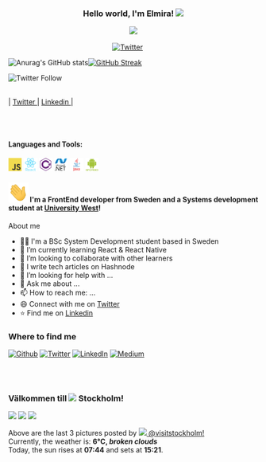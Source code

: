 <!-- NOT DONE YET --> 



<h3 align="center">
  Hello world, I'm Elmira!
  <img src="https://media.giphy.com/media/hvRJCLFzcasrR4ia7z/giphy.gif" width="28">
  
</h3>

<!-- Typing SVG  section -->
<p align="center">
  <a href="https://github.com/elmiracodes/readme-typing-svg"><img src="https://readme-typing-svg.herokuapp.com/?lines=Full-stack%20web%20and%20app%20developer;BsC%20Systems%20Development%20student;Always%20learning%20new%20things&font=Fira%20Code&center=true&width=440&height=45&color=7f3ace&vCenter=true&size=22"></a>
 
<!-- Social icons section -->
<p align="center">
  <a href="https://twitter.com/elmiracodes"><img width="32px" alt="Twitter" title="Twitter" src="https://i.imgur.com/H6wnjuj.png"/></a>
  &#8287;&#8287;&#8287;&#8287;&#8287;
</p>

<!-- Social badges section -->
<!-- Badges with custom icons - https://github.com/DenverCoder1/custom-icon-badges -->
<!-- YouTube stats - https://github.com/DenverCoder1/github-readme-youtube-stats -->
<!-- View counter - https://github.com/DenverCoder1/Simple-View-Counter -->
<!-- Star counter - https://github.com/idealclover/GitHub-Star-Counter -->
<p align="center">

![Anurag's GitHub stats](https://github-readme-stats.vercel.app/api?username=elmiracodes&show_icons=true&theme=midnight-purple)[![GitHub Streak](https://github-readme-streak-stats.herokuapp.com/?user=elmiracodes&theme=midnight-purple)](https://git.io/streak-stats)

![Twitter Follow](https://img.shields.io/twitter/follow/elmiracodes?label=%40elmiracodes&style=social) <br />
<br />


 | [Twitter ](https://twitter.com/elmiracodes)| [ Linkedin ](https://www.linkedin.com/in/elmirabirank/) |   
 
 <br />
<br />


  #### Languages and Tools:
   
<img src="https://github.com/devicons/devicon/blob/master/icons/javascript/javascript-original.svg" alt="JavaScript logo" width="27px" height="27px" /> <img src="https://github.com/devicons/devicon/blob/master/icons/react/react-original-wordmark.svg" alt="React" width="27px" height="27px" /> <img src="https://github.com/devicons/devicon/blob/master/icons/csharp/csharp-line.svg" alt="Csharp" width="27px" height="27px" /> <img src="https://github.com/devicons/devicon/blob/master/icons/dot-net/dot-net-original-wordmark.svg" alt="dotnet" width="27px" height="27px" /> <img src="https://github.com/devicons/devicon/blob/master/icons/java/java-original-wordmark.svg" alt="Java" width="27px" height="27px" /> <img src="https://github.com/devicons/devicon/blob/master/icons/android/android-plain-wordmark.svg" alt="Android" width="27px" height="27px" /> 

<!-- Intro -->
#### <img src="/Hi.gif" width="40" height="40"/>  I'm a FrontEnd developer from Sweden and a Systems development student at [University West](https://www.hv.se/en/)! 



About me 
- 👩‍💻 I'm a BSc System Development student based in Sweden
- 🌱 I’m currently learning React & React Native
- 👯 I’m looking to collaborate with other learners
- 📝 I write tech articles on Hashnode 
- 🤔 I’m looking for help with ...
- 💬 Ask me about ...
- 📫 How to reach me: ...
- 😄 Connect with me on [Twitter ](https://twitter.com/elmiracodes)
- ⭐ Find me on [ Linkedin ](https://www.linkedin.com/in/elmirabirank/) 
  
 
<h3>Where to find me</h3>
<p><a href="https://github.com/thmsgbrt" target="_blank"><img alt="Github" src="https://img.shields.io/badge/GitHub-%2312100E.svg?&style=for-the-badge&logo=Github&logoColor=white" /></a> <a href="https://twitter.com/Guibz16" target="_blank"><img alt="Twitter" src="https://img.shields.io/badge/twitter-%231DA1F2.svg?&style=for-the-badge&logo=twitter&logoColor=white" /></a> <a href="https://www.linkedin.com/in/thomas-guibert" target="_blank"><img alt="LinkedIn" src="https://img.shields.io/badge/linkedin-%230077B5.svg?&style=for-the-badge&logo=linkedin&logoColor=white" /></a> <a href="https://medium.com/@th.guibert" target="_blank"><img alt="Medium" src="https://img.shields.io/badge/medium-%2312100E.svg?&style=for-the-badge&logo=medium&logoColor=white" /></a>
</p>




<br />
<br />



 






<h3>Välkommen till <img src="https://cdn-icons-png.flaticon.com/512/197/197564.png" width="13"/> Stockholm!</h3>
<p><img width="200" src="https:&#x2F;&#x2F;cdn3.dumpor.com&#x2F;view?q&#x3D;zgjZmJ2N9QWaz91Yu9lJ1QzQClTOxYTPl9mJ1UTYzEDZkNzN2QjM5MGN2EWY3MjNkdDZwQDNyU2N2IWPo9mJ00yN9I2YjZSQBFUQCdWTwQmZCFUPtRWZmQjNEBDOfhVQwI3djRHZVZmSiNTPjh2bfNmbfZCMwETP0F2YfNmbfZCdl5mLuR2YiZmLh5mZuITL082dsZmLtFmcnFGdz5Wa9QHafNmbf9zZwpmLu9VM0EzM4YDMzkzM3UTO2ETOyEDOfZTN1gjN3gjM4ETNzMDOyEzXxETN2ATN3UjMvADOwEDewgDMxM3L1MTZvUTMtUDO4IjLxUDdvY3L0Vmbu4GZjJmZuEmbm5iMtQzb3xmZu0WYydWY0Nnbp9yL6MHc0RHa" /> <img width="200" src="https:&#x2F;&#x2F;cdn3.dumpor.com&#x2F;view?q&#x3D;zgjZmJ2N9QWaz91Yu9lJBVjMxYTOxYTPl9mJ3AjYxUmZidTYjJDNiRGNyUDOmhDOiR2MkJmM5gTMxITPo9mJ00yN9I2YjZSQBFUQCdWTwQmZCFUPtRWZm0ySMRjStgVQ40yUyAVLthVYpBXPjh2bfNmbfZCMwETP0F2YfNmbfZCdl5mLuR2YiZmLh5mZuITL082dsZmLtFmcnFGdz5Wa9QHafNmbf9zZwpmLu9lNwQzNykDNwIzNxQDM5IDM4MzMfJzMxkjN3czN0QzMwQzM281M2IDOzczN0IzL1MTZvUTMtUDO4IjLxUDdvY3L0Vmbu4GZjJmZuEmbm5iMtQzb3xmZu0WYydWY0Nnbp9yL6MHc0RHa" /> <img width="200" src="https:&#x2F;&#x2F;cdn1.dumpor.com&#x2F;view?q&#x3D;%3DMDOmZmY30DZpN3Xj52XmYURyAjQ5EjN9U2bmQTZwkTO2QDNzEWOlFmYwIGO4MGOyUzNhJWZ1ITM5QTZ9g2bmQTL30jYjNmJBFUQBJ0ZNBDZmJUQ90GZlZSNHpmNGhDWBF0dDBVOxN1SfxEa9MGav91Yu9lJyATM9QXYj91Yu9lJ0Vmbu4GZjJmZuEmbm5iMtQzb3xmZu0WYydWY0Nnbp1Ddo91Yu91PnBnau42XzEjNxITMwQTM1gzMyIzNycDOy8FO5gDN1gjNxcTN3gTM3gzXyITN4AjM4QjMvADOwEDewgDMxA3L1MTZvUTMtUDO4IjLxUDdvY3L0Vmbu4GZjJmZuEmbm5iMtQzb3xmZu0WYydWY0Nnbp9yL6MHc0RHa" /></p>
<p>Above are the last 3 pictures posted by <a href="https://www.instagram.com/visitstockholm/" target="_blank"><img src="https://upload.wikimedia.org/wikipedia/commons/thumb/e/e7/Instagram_logo_2016.svg/1024px-Instagram_logo_2016.svg.png" width="20"/> @visitstockholm!</a><br/>Currently, the weather is: <b> 6°C, <i>broken clouds</i></b></br>Today, the sun rises at <b>07:44</b> and sets at <b>15:21</b>.</p>




